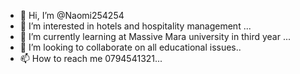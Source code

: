 - 👋 Hi, I’m @Naomi254254
- 👀 I’m interested in hotels and hospitality management ...
- 🌱 I’m currently learning at Massive Mara university in third year ...
- 💞️ I’m looking to collaborate on all educational issues..
- 📫 How to reach me 0794541321...

<!---
Naomi254254/Naomi254254 is a ✨ special ✨ repository because its `README.md` (this file) appears on your GitHub profile.
You can click the Preview link to take a look at your changes.
--->
